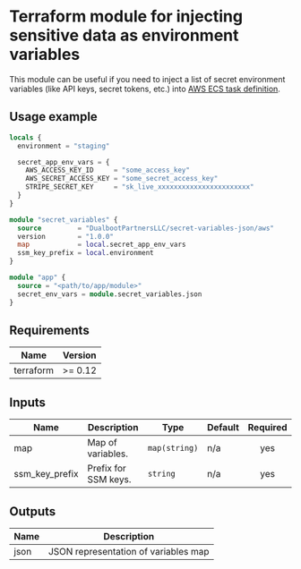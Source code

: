 # Terraform module for injecting sensitive data as environment variables

This module can be useful if you need to inject a list of secret environment variables (like API keys, secret tokens, etc.) into
[AWS ECS task definition](https://docs.aws.amazon.com/AmazonECS/latest/developerguide/specifying-sensitive-data-parameters.html#secrets-envvar-parameters).

## Usage example

```terraform
locals {
  environment = "staging"

  secret_app_env_vars = {
    AWS_ACCESS_KEY_ID     = "some_access_key"
    AWS_SECRET_ACCESS_KEY = "some_secret_access_key"
    STRIPE_SECRET_KEY     = "sk_live_xxxxxxxxxxxxxxxxxxxxxxx"
  }
}

module "secret_variables" {
  source         = "DualbootPartnersLLC/secret-variables-json/aws"
  version        = "1.0.0"
  map            = local.secret_app_env_vars
  ssm_key_prefix = local.environment
}

module "app" {
  source = "<path/to/app/module>"
  secret_env_vars = module.secret_variables.json
}

```

## Requirements

| Name | Version |
|------|---------|
| terraform | >= 0.12 |

## Inputs

| Name | Description | Type | Default | Required |
|------|-------------|------|---------|:--------:|
| map | Map of variables. | `map(string)` | n/a | yes |
| ssm_key_prefix | Prefix for SSM keys. | `string` | n/a | yes |

## Outputs

| Name | Description |
|------|-------------|
| json | JSON representation of variables map |
